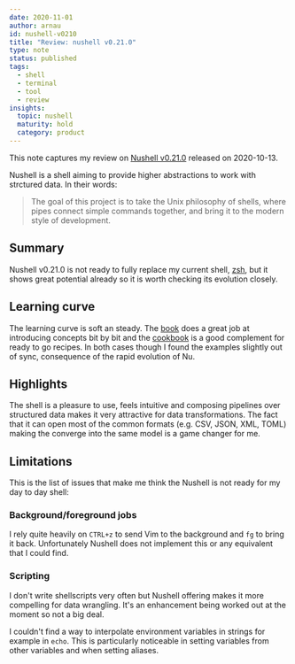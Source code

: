 ```yaml
---
date: 2020-11-01
author: arnau
id: nushell-v0210
title: "Review: nushell v0.21.0"
type: note
status: published
tags:
  - shell
  - terminal
  - tool
  - review
insights:
  topic: nushell
  maturity: hold
  category: product
---
```


This note captures my review on [Nushell v0.21.0][nu_0210] released on
2020-10-13.

<!-- end -->

Nushell is a shell aiming to provide higher abstractions to work with
strctured data. In their words:

> The goal of this project is to take the Unix philosophy of shells, where
> pipes connect simple commands together, and bring it to the modern style of
> development.

## Summary

Nushell v0.21.0 is not ready to fully replace my current shell, [zsh][], but
it shows great potential already so it is worth checking its evolution closely.

## Learning curve

The learning curve is soft an steady. The [book][nu_book] does a great job at
introducing concepts bit by bit and the [cookbook][nu_cookbook] is a good
complement for ready to go recipes. In both cases though I found the examples
slightly out of sync, consequence of the rapid evolution of Nu.

## Highlights

The shell is a pleasure to use, feels intuitive and composing pipelines over
structured data makes it very attractive for data transformations. The fact
that it can open most of the common formats (e.g. CSV, JSON, XML, TOML) making
the converge into the same model is a game changer for me.

## Limitations

This is the list of issues that make me think the Nushell is not ready for my
day to day shell:

### Background/foreground jobs

I rely quite heavily on `CTRL+z` to send Vim to the background and `fg` to
bring it back. Unfortunately Nushell does not implement this or any equivalent
that I could find.

### Scripting

I don't write shellscripts very often but Nushell offering makes it more
compelling for data wrangling. It's an enhancement being worked out at the
moment so not a big deal.

I couldn't find a way to interpolate environment variables in strings for
example in `echo`. This is particularly noticeable in setting variables from
other variables and when setting aliases.


[nu]: https://www.nushell.sh/
[nu_0210]: https://github.com/nushell/nushell/releases/tag/0.21.0
[nu_0210_release]: https://www.nushell.sh/blog/2020/10/13/nushell_0_21.html
[nu_book]: https://www.nushell.sh/book/
[nu_cookbook]: https://www.nushell.sh/cookbook/
[zsh]: https://www.zsh.org/

